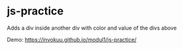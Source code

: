 # js-practice

Adds a div inside another div with color and value of the divs above

Demo: https://invokuu.github.io/modul1/js-practice/
